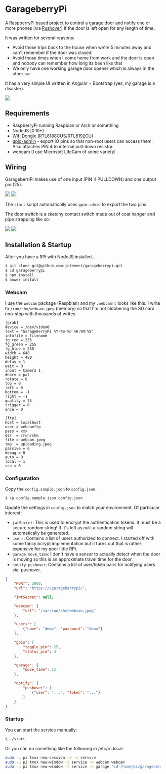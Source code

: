 # GarageberryPi

A RaspberryPi based project to control a garage door and notify one or more phones (via [Pushover](http://pushover.net)) if the door is left open for any length of time.

It was written for several reasons:

* Avoid those trips back to the house when we're 5 minutes away and can't remember if the door was closed
* Avoid those times when I come home from work and the door is open and nobody can remember how long its been like that
* We only have one working garage door opener which is always in the other car

It has a very simple UI written in Angular + Bootstrap (yes, my garage is a disaster).

<img src="http://d.pr/i/xBH3+">

## Requirements

* RaspberryPi running Raspbian or Arch or something
* NodeJS (0.10+)
* [Wifi Dongle (RTL8188CUS/RTL8192CU)](http://www.ebay.com/itm/230973235744) 
* [gpio-admin](http://quick2wire.com/safe-controlled-access-to-gpio-on-the-raspberry-pi/) - export IO pins so that non-root users can access them.  Also attaches PIN 4 to internal pull-down resistor.
* webcam (I use Microsoft LifeCam of some variety)

## Wiring

GarageberriPi makes use of one input (PIN 4 PULLDOWN) and one output pin (25).

<img src="http://d.pr/i/d6Jt+">

<img src="http://d.pr/i/6pxp+">

The `start` script automatically uses `gpio-admin` to export the two pins.

The door switch is a sketchy contact switch made out of coat hanger and pipe strapping like so:

<img src="http://d.pr/i/8m51+">
<img src="http://d.pr/i/90AL+">

## Installation & Startup

After you have a RPi with NodeJS installed...

```sh 
$ git clone git@github.com:jclement/garageberrypi.git
$ cd garageberrypi
$ npm install
$ bower install
```

### Webcam

I use the `webcam` package (Raspbian) and my `.webcamrc` looks like this.  I write to `/run/shm/webcam.jpeg` (memory) so that I'm not clobbering the SD card non-stop with thousands of writes.

```
[grab]
device = /dev/video0
text = "GarageBerryPi %Y-%m-%d %H:%M:%S"
infofile = filename
fg_red = 255
fg_green = 255
fg_blue = 255
width = 640
height = 480
delay = 1
wait = 0
input = Camera 1
#norm = pal
rotate = 0
top = 0
left = 0
bottom = -1
right = -1
quality = 75
trigger = 0
once = 0

[ftp]
host = localhost
user = webcamftp
pass = xxx
dir  = /run/shm
file = webcam.jpeg
tmp  = uploading.jpeg
passive = 0
debug = 0
auto = 0
local = 1
ssh = 0
```

### Configuration

Copy the `config.sample.json` to `config.json`.

```sh 
$ cp config.sample.json config.json
```

Update the settings in `config.json` to match your environment.  Of particular interest:

* `jwtSecret`: This is used to encrypt the authentication tokens.  It must be a secure random string!  If it's left as null, a random string will automatically be generated.
* `users`: Contains a list of users authorized to connect.  I started off with some fancy bcrypt implementation but it turns out that is rather expensive for my poor little RPi.
* `garage:move_time`: I don't have a sensor to actually detect when the door is moving so this is an approximate travel time for the door.
* `notify:pushover`: Contains a list of user/token pairs for notifying users via. pushover.

```json
{
    "PORT": 3000,
    "url": "https:///garageberrypi/",

    "jwtSecret": null,

    "webcam": {
        "url": "/var/run/shm/webcam.jpeg"
    },

    "users": [
        {"name": "demo", "password": "demo"}
    ],

    "gpio": {
        "toggle_pin": 25,
        "status_pin": 4
    },

    "garage": {
        "move_time": 12
    },

    "notify": {
        "pushover": [
            {"user": "...", "token": "..."}
        ]
    }
}

```

### Startup

You can start the service manually:

```sh 
$ ./start
```

Or you can do something like the following in /etc/rc.local:

```sh
sudo -u pi tmux new-session -d -s service
sudo -u pi tmux new-window -t service -n webcam webcam
sudo -u pi tmux new-window -t service -n garage "cd /home/pi/garageberrypi && ./start"
```




